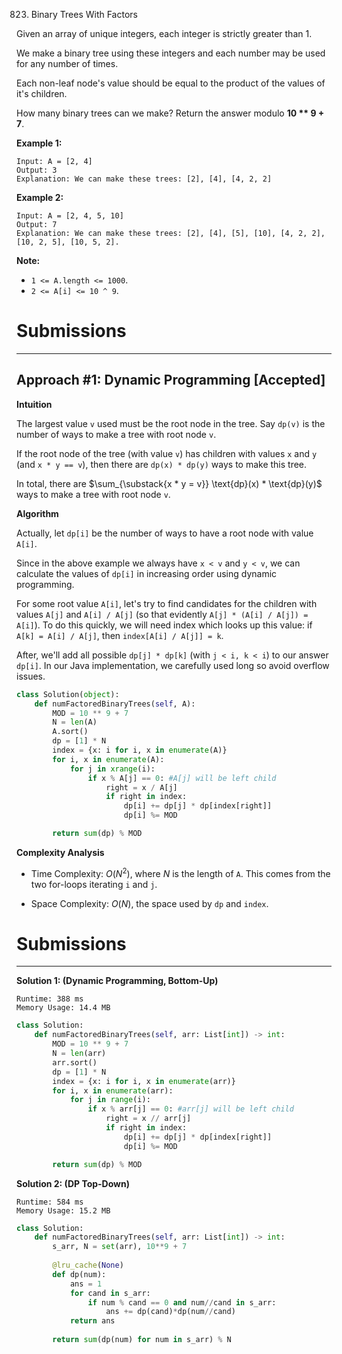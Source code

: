 823. Binary Trees With Factors

Given an array of unique integers, each integer is strictly greater than 1.

We make a binary tree using these integers and each number may be used for any number of times.

Each non-leaf node's value should be equal to the product of the values of it's children.

How many binary trees can we make?  Return the answer modulo **10 ** 9 + 7**.

**Example 1:**
```
Input: A = [2, 4]
Output: 3
Explanation: We can make these trees: [2], [4], [4, 2, 2]
```

**Example 2:**
```
Input: A = [2, 4, 5, 10]
Output: 7
Explanation: We can make these trees: [2], [4], [5], [10], [4, 2, 2], [10, 2, 5], [10, 5, 2].
```

**Note:**

* `1 <= A.length <= 1000`.
* `2 <= A[i] <= 10 ^ 9`.

# Submissions
---
## Approach #1: Dynamic Programming [Accepted]
**Intuition**

The largest value `v` used must be the root node in the tree. Say `dp(v)` is the number of ways to make a tree with root node `v`.

If the root node of the tree (with value `v`) has children with values `x` and `y` (and `x * y == v`), then there are `dp(x) * dp(y)` ways to make this tree.

In total, there are $\sum_{\substack{x * y = v}} \text{dp}(x) * \text{dp}(y)$ ways to make a tree with root node `v`.

**Algorithm**

Actually, let `dp[i]` be the number of ways to have a root node with value `A[i]`.

Since in the above example we always have `x < v` and `y < v`, we can calculate the values of `dp[i]` in increasing order using dynamic programming.

For some root value `A[i]`, let's try to find candidates for the children with values `A[j]` and `A[i] / A[j]` (so that evidently `A[j] * (A[i] / A[j]) = A[i]`). To do this quickly, we will need index which looks up this value: if `A[k] = A[i] / A[j]`, then `index[A[i] / A[j]] = k`.

After, we'll add all possible `dp[j] * dp[k]` (with `j < i, k < i`) to our answer `dp[i]`. In our Java implementation, we carefully used long so avoid overflow issues.

```python
class Solution(object):
    def numFactoredBinaryTrees(self, A):
        MOD = 10 ** 9 + 7
        N = len(A)
        A.sort()
        dp = [1] * N
        index = {x: i for i, x in enumerate(A)}
        for i, x in enumerate(A):
            for j in xrange(i):
                if x % A[j] == 0: #A[j] will be left child
                    right = x / A[j]
                    if right in index:
                        dp[i] += dp[j] * dp[index[right]]
                        dp[i] %= MOD

        return sum(dp) % MOD
```

**Complexity Analysis**

* Time Complexity: $O(N^2)$, where $N$ is the length of `A`. This comes from the two for-loops iterating `i` and `j`.

* Space Complexity: $O(N)$, the space used by `dp` and `index`.

# Submissions
---
**Solution 1: (Dynamic Programming, Bottom-Up)**
```
Runtime: 388 ms
Memory Usage: 14.4 MB
```
```python
class Solution:
    def numFactoredBinaryTrees(self, arr: List[int]) -> int:
        MOD = 10 ** 9 + 7
        N = len(arr)
        arr.sort()
        dp = [1] * N
        index = {x: i for i, x in enumerate(arr)}
        for i, x in enumerate(arr):
            for j in range(i):
                if x % arr[j] == 0: #arr[j] will be left child
                    right = x // arr[j]
                    if right in index:
                        dp[i] += dp[j] * dp[index[right]]
                        dp[i] %= MOD

        return sum(dp) % MOD
```

**Solution 2: (DP Top-Down)**
```
Runtime: 584 ms
Memory Usage: 15.2 MB
```
```python
class Solution:
    def numFactoredBinaryTrees(self, arr: List[int]) -> int:
        s_arr, N = set(arr), 10**9 + 7
        
        @lru_cache(None)
        def dp(num):
            ans = 1
            for cand in s_arr:
                if num % cand == 0 and num//cand in s_arr:
                    ans += dp(cand)*dp(num//cand)
            return ans
        
        return sum(dp(num) for num in s_arr) % N
```